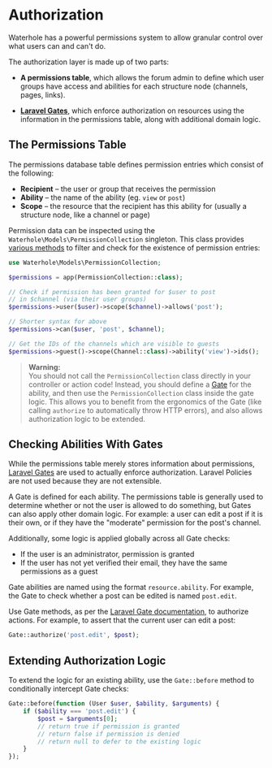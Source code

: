 # Authorization
Waterhole has a powerful permissions system to allow granular control over what users can and can't do.

The authorization layer is made up of two parts:

* **A permissions table**, which allows the forum admin to define which user groups have access and abilities for each structure node (channels, pages, links).

* **[Laravel Gates](https://laravel.com/docs/9.x/authorization#gates)**, which enforce authorization on resources using the information in the permissions table, along with additional domain logic.

## The Permissions Table
The permissions database table defines permission entries which consist of the following:

* **Recipient** – the user or group that receives the permission
* **Ability** – the name of the ability (eg. `view` or `post`) 
* **Scope** – the resource that the recipient has this ability for (usually a structure node, like a channel or page)

Permission data can be inspected using the `Waterhole\Models\PermissionCollection` singleton. This class provides [various methods](https://waterhole.dev/docs/reference/Waterhole/Models/PermissionCollection.html) to filter and check for the existence of permission entries:

```php
use Waterhole\Models\PermissionCollection;

$permissions = app(PermissionCollection::class);

// Check if permission has been granted for $user to post
// in $channel (via their user groups)
$permissions->user($user)->scope($channel)->allows('post');

// Shorter syntax for above
$permissions->can($user, 'post', $channel);

// Get the IDs of the channels which are visible to guests
$permissions->guest()->scope(Channel::class)->ability('view')->ids();
```

> **Warning:**  
> You should not call the `PermissionCollection` class directly in your controller or action code! Instead, you should define a [Gate](#extending-authorization-logic) for the ability, and then use the `PermissionCollection` class inside the gate logic. This allows you to benefit from the ergonomics of the Gate (like calling `authorize` to automatically throw HTTP errors), and also allows authorization logic to be extended.

## Checking Abilities With Gates
While the permissions table merely stores information about permissions, [Laravel Gates](https://laravel.com/docs/9.x/authorization#gates) are used to actually enforce authorization. Laravel Policies are not used because they are not extensible.

A Gate is defined for each ability. The permissions table is generally used to determine whether or not the user is allowed to do something, but Gates can also apply other domain logic. For example: a user can edit a post if it is their own, or if they have the "moderate" permission for the post's channel.

Additionally, some logic is applied globally across all Gate checks:

- If the user is an administrator, permission is granted
- If the user has not yet verified their email, they have the same permissions as a guest

Gate abilities are named using the format `resource.ability`. For example, the Gate to check whether a post can be edited is named `post.edit`.

Use Gate methods, as per the [Laravel Gate documentation](https://laravel.com/docs/9.x/authorization#authorizing-actions-via-gates), to authorize actions. For example, to assert that the current user can edit a post:

```php
Gate::authorize('post.edit', $post);
```

## Extending Authorization Logic
To extend the logic for an existing ability, use the `Gate::before` method to conditionally intercept Gate checks:

```php
Gate::before(function (User $user, $ability, $arguments) {
    if ($ability === 'post.edit') {
        $post = $arguments[0];
        // return true if permission is granted
        // return false if permission is denied
        // return null to defer to the existing logic
    }
});
```
